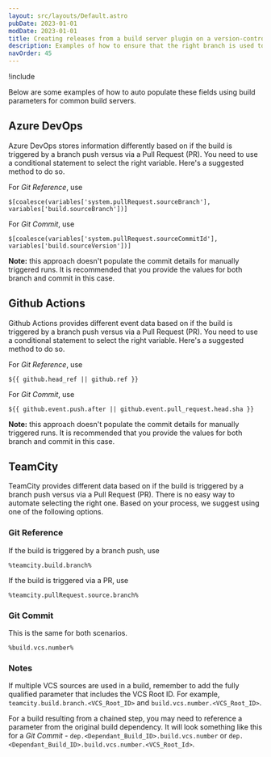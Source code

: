 ```yaml
---
layout: src/layouts/Default.astro
pubDate: 2023-01-01
modDate: 2023-01-01
title: Creating releases from a build server plugin on a version-controlled project
description: Examples of how to ensure that the right branch is used to create the release when using a build server plugin.
navOrder: 45 
---
```


!include <build-server-plugin-version-control-fields>

Below are some examples of how to auto populate these fields using build parameters for common build servers.

## Azure DevOps
 
Azure DevOps stores information differently based on if the build is triggered by a branch push versus via a Pull Request (PR). You need to use a conditional statement to select the right variable. Here's a suggested method to do so.

For *Git Reference*, use
```
$[coalesce(variables['system.pullRequest.sourceBranch'], variables['build.sourceBranch'])]
```

For *Git Commit*, use
```
$[coalesce(variables['system.pullRequest.sourceCommitId'], variables['build.sourceVersion'])]
```

**Note:** this approach doesn't populate the commit details for manually triggered runs. It is recommended that you provide the values for both branch and commit in this case.


## Github Actions

Github Actions provides different event data based on if the build is triggered by a branch push versus via a Pull Request (PR). You need to use a conditional statement to select the right variable. Here's a suggested method to do so.

For *Git Reference*, use
```
${{ github.head_ref || github.ref }}
```

For *Git Commit*, use
```
${{ github.event.push.after || github.event.pull_request.head.sha }}
```

**Note:** this approach doesn't populate the commit details for manually triggered runs. It is recommended that you provide the values for both branch and commit in this case.


## TeamCity

TeamCity provides different data based on if the build is triggered by a branch push versus via a Pull Request (PR). There is no easy way to automate selecting the right one. Based on your process, we suggest using one of the following options. 

### Git Reference

If the build is triggered by a branch push, use 
```
%teamcity.build.branch%
```
If the build is triggered via a PR, use 
```
%teamcity.pullRequest.source.branch%
```


### Git Commit

This is the same for both scenarios.
```
%build.vcs.number%
```

### Notes
If multiple VCS sources are used in a build, remember to add the fully qualified parameter that includes the VCS Root ID. For example, `teamcity.build.branch.<VCS_Root_ID>` and  `build.vcs.number.<VCS_Root_ID>`.

For a build resulting from a chained step, you may need to reference a parameter from the original build dependency. It will look something like this for a *Git Commit* - `dep.<Dependant_Build_ID>.build.vcs.number` or `dep.<Dependant_Build_ID>.build.vcs.number.<VCS_Root_Id>`.